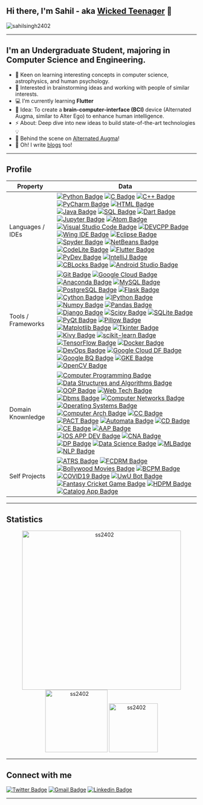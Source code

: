 ## Hi there, I'm Sahil - aka [Wicked Teenager](https://wickedteenager.blogspot.com/) 👋
<p align="left"> <img src="https://komarev.com/ghpvc/?username=sahilsingh2402&label=Profile%20views&color=f1d104&style=flat-square" alt="sahilsingh2402" /> </p> <p align="left"> 

---
## I'm an Undergraduate Student, majoring in Computer Science and Engineering. 

- 🌱  Keen on learning interesting concepts in computer science, astrophysics, and human psychology.
- 👯  Interested in brainstorming ideas and working with people of similar interests.
- 💻  I’m currently learning **Flutter**
- 🥅  Idea: To create a **brain-computer-interface (BCI)** device (Alternated Augma, similar to Alter Ego) to enhance human intelligence.
- ⚡  About: Deep dive into new ideas to build state-of-the-art technologies 💡
- 🔭  Behind the scene on [Alternated Augma](https://wickedteenager.blogspot.com/)!
- 💬  Oh! I write [blogs](https://wickedteenager.blogspot.com/) too!
---
## Profile
| Property                       | Data                                                                                                                                                                                                                                                                                                                                                                                                                                                                                                                                                                                                                                                                                                                                                                                                                                                                                                                                                                                                                                                                                                                                                                                                                                                                                                                                                                                                                                                                                                                                                                                                                                                                                                                                                                                                                                                                                                                                                                                                                                                                                                                                                                                                                                                                                                                                                                                                                                                                                                                                                                                                                                                                                                                                                                                                                                                                                                                                                                                                                                                                                                                                                                                                                                                                                                                                                                 |
| ------------------------------ | -------------------------------------------------------------------------------------------------------------------------------------------------------------------------------------------------------------------------------------------------------------------------------------------------------------------------------------------------------------------------------------------------------------------------------------------------------------------------------------------------------------------------------------------------------------------------------------------------------------------------------------------------------------------------------------------------------------------------------------------------------------------------------------------------------------------------------------------------------------------------------------------------------------------------------------------------------------------------------------------------------------------------------------------------------------------------------------------------------------------------------------------------------------------------------------------------------------------------------------------------------------------------------------------------------------------------------------------------------------------------------------------------------------------------------------------------------------------------------------------------------------------------------------------------------------------------------------------------------------------------------------------------------------------------------------------------------------------------------------------------------------------------------------------------------------------------------------------------------------------------------------------------------------------------------------------------------------------------------------------------------------------------------------------------------------------------------------------------------------------------------------------------------------------------------------------------------------------------------------------------------------------------------------------------------------------------------------------------------------------------------------------------------------------------------------------------------------------------------------------------------------------------------------------------------------------------------------------------------------------------------------------------------------------------------------------------------------------------------------------------------------------------------------------------------------------------------------------------------------------------------------------------------------------------------------------------------------------------------------------------------------------------------------------------------------------------------------------------------------------------------------------------------------------------------------------------------------------------------------------------------------------------------------------------------------------------------------------------------------------- |
| Languages / IDEs               | [![Python Badge](https://img.shields.io/badge/-Python-21618C?style=flat&logoColor=white)](https://www.python.org/) [![C Badge](https://img.shields.io/badge/-C-5DADE2?style=flat&logoColor=white)](https://www.cprogramming.com/) [![C++ Badge](https://img.shields.io/badge/-C++-3498DB?style=flat&logoColor=white)](https://www.cplusplus.com/) [![PyCharm Badge](https://img.shields.io/badge/-PyCharm-58D68D?style=flat&logoColor=white)](https://www.jetbrains.com/pycharm/) [![HTML Badge](https://img.shields.io/badge/-HTML-F39C12?style=flat&logoColor=white)](https://html.com/) [![Java Badge](https://img.shields.io/badge/-Java-D35400?style=flat&logoColor=white)](https://www.java.com/en/) [![SQL Badge](https://img.shields.io/badge/-SQL-FAB0X0?style=flat&logoColor=white)](https://www.w3schools.com/sql/) [![Dart Badge](https://img.shields.io/badge/-Dart-ABEBC1?style=flat&logoColor=white)](https://dart.dev/) [![Jupyter Badge](https://img.shields.io/badge/-Jupyter-BFC9CA?style=flat&logoColor=white)](https://jupyter.org/) [![Atom Badge](https://img.shields.io/badge/-Atom-12718C?style=flat&logoColor=white)](https://atom.io/) [![Visual Studio Code Badge](https://img.shields.io/badge/-Visual%20Studio%20Code-2980B9?style=flat&logoColor=white)](https://code.visualstudio.com/) [![DEVCPP Badge](https://img.shields.io/badge/-Dev%20C++-5989B9?style=flat&logoColor=white)](https://www.bloodshed.net/) [![Wing IDE Badge](https://img.shields.io/badge/-Wing%20IDE-398339?style=flat&logoColor=white)](https://wingware.com/) [![Eclipse Badge](https://img.shields.io/badge/-Eclipse-8E44AD?style=flat&logoColor=white)](https://www.eclipse.org/) [![Spyder Badge](https://img.shields.io/badge/-Spyder-E74C3C?style=flat&logoColor=white)](https://www.spyder-ide.org/) [![NetBeans Badge](https://img.shields.io/badge/-NetBeans-943126?style=flat&logoColor=white)](https://netbeans.apache.org/) [![CodeLite Badge](https://img.shields.io/badge/-CodeLite-1984B9?style=flat&logoColor=white)](https://codelite.org/) [![Flutter Badge](https://img.shields.io/badge/-Flutter-201CAE?style=flat&logoColor=white)](https://flutter.dev/) [![PyDev Badge](https://img.shields.io/badge/-PyDev-85D0E9?style=flat&logoColor=white)](https://www.pydev.org/) [![IntelliJ Badge](https://img.shields.io/badge/-IntelliJ%20IDEA-4B3514?style=flat&logoColor=white)](https://www.jetbrains.com/idea/) [![CBLocks Badge](https://img.shields.io/badge/-Code%20Blocks-A7583A?style=flat&logoColor=white)](https://www.codeblocks.org/) [![Android Studio Badge](https://img.shields.io/badge/-Android%20Studio-ABEBC6?style=flat&logoColor=white)](https://developer.android.com/studio)                                                                                                                                                                                                                                                                                                                                                                                                                                                                                                                                                                                                                                                                                                                                                                                                                                                                                                                                                                                                                                                                                                                                                                                                                                                                                                                                                                                                                                                                                                                    |
| Tools / Frameworks             | [![Git Badge](https://img.shields.io/badge/-Git-E74C3C?style=flat&logoColor=white)](https://git-scm.com/) [![Google Cloud Badge](https://img.shields.io/badge/-Google%20Cloud%20Platform-F4D03F?style=flat&logoColor=white)](https://cloud.google.com/gcp) [![Anaconda Badge](https://img.shields.io/badge/-Anaconda-27AE60?style=flat&logoColor=white)](https://www.anaconda.com/) [![MySQL Badge](https://img.shields.io/badge/-MySQL-E59866?style=flat&logoColor=white)](https://www.mysql.com/) [![PostgreSQL Badge](https://img.shields.io/badge/-PostgreSQL-34495E?style=flat&logoColor=white)](https://www.postgresql.org/) [![Flask Badge](https://img.shields.io/badge/-Flask-17299A?style=flat&logoColor=white)](https://palletsprojects.com/p/flask/) [![Cython Badge](https://img.shields.io/badge/-Cython-215F3D?style=flat&logoColor=white)](https://cython.org/) [![IPython Badge](https://img.shields.io/badge/-IPython-1B4F72?style=flat&logoColor=white)](https://ipython.org/) [![Numpy Badge](https://img.shields.io/badge/-Numpy-85C1E9?style=flat&logoColor=white)](https://numpy.org/) [![Pandas Badge](https://img.shields.io/badge/-Pandas-154360?style=flat&logoColor=white)](https://pandas.pydata.org/) [![Django Badge](https://img.shields.io/badge/-Django-17202A?style=flat&logoColor=white)](https://www.djangoproject.com/) [![Scipy Badge](https://img.shields.io/badge/-Scipy-3498DB?style=flat&logoColor=white)](https://www.scipy.org/) [![SQLite Badge](https://img.shields.io/badge/-SQLite-D4E6F1?style=flat&logoColor=white)](https://www.sqlite.org/) [![PyQt Badge](https://img.shields.io/badge/-PyQt-2ECC71?style=flat&logoColor=white)](https://wiki.python.org/moin/PyQt) [![Pillow Badge](https://img.shields.io/badge/-Pillow-641E16?style=flat&logoColor=white)](https://pypi.org/project/Pillow/) [![Matplotlib Badge](https://img.shields.io/badge/-Matplotlib-ECF0F1?style=flat&logoColor=white)](https://matplotlib.org/) [![Tkinter Badge](https://img.shields.io/badge/-Tkinter-1A5276?style=flat&logoColor=white)](https://wiki.python.org/moin/TkInter) [![Kivy Badge](https://img.shields.io/badge/-Kivy-99A3A4?style=flat&logoColor=white)](https://kivy.org/) [![scikit-learn Badge](https://img.shields.io/badge/-Scikitlearn-F39C12?style=flat&logoColor=white)](https://scikit-learn.org/stable/) [![TensorFlow Badge](https://img.shields.io/badge/-TensorFlow-D35400?style=flat&logoColor=white)](https://www.tensorflow.org/) [![Docker Badge](https://img.shields.io/badge/-Docker-2E86C1?style=flat&logoColor=white)](https://www.docker.com/) [![DevOps Badge](https://img.shields.io/badge/-DevOps-1E8449?style=flat&logoColor=white)](https://devops.com/) [![Google Cloud DF Badge](https://img.shields.io/badge/-Google%20Cloud%20Datallow-922B21?style=flat&logoColor=white)](https://cloud.google.com/dataflow) [![Google BQ Badge](https://img.shields.io/badge/-Google%20Big%20Query-D5D8DC?style=flat&logoColor=white)](https://cloud.google.com/bigquery) [![GKE Badge](https://img.shields.io/badge/-Google%20Kubernetes%20Engine-283747?style=flat&logoColor=white)](https://cloud.google.com/kubernetes-engine) [![OpenCV Badge](https://img.shields.io/badge/-OpenCV-EC7063?style=flat&logoColor=white)](https://opencv.org/) |
| Domain Knownledge              | [![Computer Programming Badge](https://img.shields.io/badge/-Computer%20Programming-1F618D?style=flat&logoColor=white)](https://en.wikipedia.org/wiki/Computer_programming) [![Data Structures and Algorithms Badge](https://img.shields.io/badge/-Data%20Structures%20and%20Algorithms-F4D03F?style=flat&logoColor=white)](https://en.wikipedia.org/wiki/Data_structure) [![OOP Badge](https://img.shields.io/badge/-Object%20Oriented%20Programming-117A65?style=flat&logoColor=white)](https://en.wikipedia.org/wiki/Object-oriented_programming) [![Web Tech Badge](https://img.shields.io/badge/-Web%20Technology-4D5656?style=flat&logoColor=white)](https://en.wikipedia.org/wiki/Web_development) [![Dbms Badge](https://img.shields.io/badge/-Database%20Management%20System-F7F9F9?style=flat&logoColor=white)](https://en.wikipedia.org/wiki/Database) [![Computer Networks Badge](https://img.shields.io/badge/-Computer%20Networks-58D68D?style=flat&logoColor=white)](https://en.wikipedia.org/wiki/Computer_network) [![Operating Systems Badge](https://img.shields.io/badge/-Operating%20Systems-B7950B?style=flat&logoColor=white)](https://en.wikipedia.org/wiki/Operating_system) [![Computer Arch Badge](https://img.shields.io/badge/-Computer%20Architecture-A04000?style=flat&logoColor=white)](https://en.wikipedia.org/wiki/Computer_architecture) [![CC Badge](https://img.shields.io/badge/-Cloud%20Computing-4A235A?style=flat&logoColor=white)](https://en.wikipedia.org/wiki/Cloud_computing) [![PACT Badge](https://img.shields.io/badge/-Programming%20and%20Computational%20Thinking-27AE60?style=flat&logoColor=white)](https://en.wikipedia.org/wiki/Computational_thinking) [![Automata Badge](https://img.shields.io/badge/-Automata%20and%20Formal%20Languages-3498DB?style=flat&logoColor=white)](https://en.wikipedia.org/wiki/Automata_theory) [![CD Badge](https://img.shields.io/badge/-Cloud%20Development-E74C3C?style=flat&logoColor=white)](https://en.wikipedia.org/wiki/Cloud_computing) [![CE Badge](https://img.shields.io/badge/-Cloud%20Engineering-AED6F1?style=flat&logoColor=white)](https://en.wikipedia.org/wiki/Cloud_engineering) [![AAP Badge](https://img.shields.io/badge/-Android%20App%20Development-EDBB99?style=flat&logoColor=white)](https://en.wikipedia.org/wiki/Android_software_development) [![IOS APP DEV Badge](https://img.shields.io/badge/-iOS%20App%20Development-641E56?style=flat&logoColor=white)](https://en.wikipedia.org/wiki/IOS) [![CNA Badge](https://img.shields.io/badge/-Cloud%20Native%20Architecture-73C6B6?style=flat&logoColor=white)](https://en.wikipedia.org/wiki/Cloud_computing_architecture) [![DP Badge](https://img.shields.io/badge/-Data%20Processing-FDFEFE?style=flat&logoColor=white)](https://en.wikipedia.org/wiki/Data_processing) [![Data Science Badge](https://img.shields.io/badge/-Data%20Science-641E16?style=flat&logoColor=white)](https://en.wikipedia.org/wiki/Data_science) [![MLBadge](https://img.shields.io/badge/-Machine%20Learning-909497?style=flat&logoColor=white)](https://en.wikipedia.org/wiki/Data_science) [![NLP Badge](https://img.shields.io/badge/-Natural%20Language%20Processing-5D6D7E?style=flat&logoColor=white)](https://en.wikipedia.org/wiki/Natural_language_processing)                                                                                                                                                                                                                                                                                                                                                                                                                                     |
| Self Projects <img width=200/> | [![ATRS Badge](https://img.shields.io/badge/-Air%20Ticket%20Reservation%20System-4A235A?style=flat&logoColor=white)](https://github.com/sahilsingh2402/very-old-projects) [![FCDRM Badge](https://img.shields.io/badge/-Face%20Detection%20and%20Recognition%20Model-EC7063?style=flat&logoColor=white)](https://github.com/sahilsingh2402/very-old-projects/blob/main/Face%20Detection%20and%20Recognition%20Model.zip) [![Bollywood Movies Badge](https://img.shields.io/badge/-Bollywood%20Movies%20Revenue%20Prediction%20Model-27AE60?style=flat&logoColor=white)](https://github.com/sahilsingh2402/very-old-projects/blob/main/Movies%20Revenue%20Prediction%20using%20Linear%20Regression.zip) [![BCPM Badge](https://img.shields.io/badge/-Breast%20Cancer%20Prediction%20Model-A04000?style=flat&logoColor=white)](https://github.com/sahilsingh2402/Breast-Cancer-Prediction-Model-using-ML) [![COVID19 Badge](https://img.shields.io/badge/-COVID19%20Detection%20Model-AED6F1?style=flat&logoColor=white)](https://github.com/sahilsingh2402/Covid19-Prediction-Model-using-CT-Scan-Images) [![UwU Bot Badge](https://img.shields.io/badge/-UwU%20Bot%20AI%20Desktop%20Voice%20Assistant-7E1D7E?style=flat&logoColor=white)](https://github.com/sahilsingh2402/very-old-projects) [![Fantasy Cricket Game Badge](https://img.shields.io/badge/-Fantasy%20Cricket%20Game-5D6D7E?style=flat&logoColor=white)](https://github.com/sahilsingh2402/very-old-projects/tree/main/Python%20Cricket%20Fantasy%20Game) [![HDPM Badge](https://img.shields.io/badge/-Heart%20Disease%20Detection%20Model-EDBB99?style=flat&logoColor=white)](https://github.com/sahilsingh2402/Heart-Rate-Prediction-Regression-Model-using-ML) [![Catalog App Badge](https://img.shields.io/badge/-Catalog%20App-EDCC99?style=flat&logoColor=white)](https://github.com/sahilsingh2402/30DaysOfFlutter)                                                                                                                                                                                                                                                                                                                                                                                                                                                                                                                                                                                                                                                                                                                                                                                                                                                                                                                                                                                                                                                                                                                                                                                                                                                                                                                                                                                                                                                                                                                                                                                                                                                                                                                                                                                                                                                                                                                                                                                                                                                                                                                                                                                                                         |

---

## Statistics

 <p align="center"> 
    <img src="https://github-readme-stats.vercel.app/api?username=sahilsingh2402&count_private=true&show_icons=false&theme=buefy" alt="ss2402" width="420"/> 
    <img src="https://github-readme-stats.vercel.app/api/top-langs/?username=sahilsingh2402&layout=compact&theme=buefy&hide=ruby" alt="ss2402" height="165" />
    <img src="https://github-profile-trophy.vercel.app/?username=sahilsingh2402&layout=compact&theme=buefy" alt="ss2402" height="129" />
 </p>

---

## Connect with me

[![Twitter Badge](https://img.shields.io/badge/-sahilsingh24-00acee?style=flat&logo=twitter&logoColor=white)](https://twitter.com/SahilSi41158493) [![Gmail Badge](https://img.shields.io/badge/-sahilsingh2402-e54448?style=flat&logo=Gmail&logoColor=white)](mailto:sahilsingh2402@gmail.com) [![Linkedin Badge](https://img.shields.io/badge/-sahilsingh24-blue?style=flat&logo=Linkedin&logoColor=white)](https://www.linkedin.com/in/sahilsingh24/) 

---

